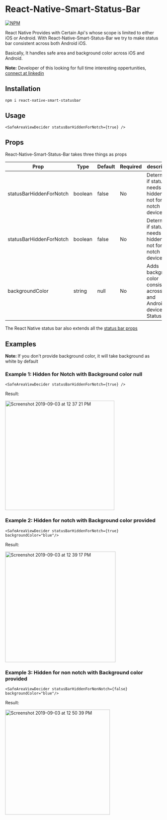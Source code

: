 # React-Native-Smart-Status-Bar 


[![NPM](https://nodei.co/npm/react-native-smart-statusbar.png?compact=true)](https://nodei.co/npm/react-native-smart-statusbar/)

React Native Provides with Certain Api's whose scope is limited to either iOS or Android. With React-Native-Smart-Status-Bar we try to make status bar consistent across both Android iOS. 

Basically, It handles safe area and background color across iOS and Android. 

**Note:** Developer of this looking for full time interesting oppertunities, [connect at linkedin](https://www.linkedin.com/in/irohitbh/)

## Installation

```
npm i react-native-smart-statusbar
```

## Usage 

```
<SafeAreaViewDecider statusBarHiddenForNotch={true} />
```

## Props 

React-Native-Smart-Status-Bar takes three things as props 

| **Prop** | **Type** | **Default** | **Required** | **description** |
|----------|----------|-------------|--------------|--------------|
| statusBarHiddenForNotch | boolean | false | No | Determines if status bar needs to be hidden or not for notch device  |
| statusBarHiddenForNotch | boolean | false | No | Determines if status bar needs to be hidden or not  for non notch device| 
| backgroundColor | string | null | No |  Adds background color consistent across iOS and Android device for Status bar |


The React Native status bar also extends all the [status bar props](https://facebook.github.io/react-native/docs/statusbar)


## Examples

<strong> Note: </strong> If you don't provide background color, it will take background as white by default 

### Example 1: Hidden for Notch with Background color null

```
<SafeAreaViewDecider statusBarHiddenForNotch={true} />
```

Result: 
			
<img width="351" alt="Screenshot 2019-09-03 at 12 37 21 PM" src="https://user-images.githubusercontent.com/32276134/64151256-98056100-ce47-11e9-9aaa-6b57298a213a.png">


### Example 2: Hidden for notch with Background color provided 

```	
<SafeAreaViewDecider statusBarHiddenForNotch={true} backgroundColor="blue"/> 
```

Result: 
 
 <img width="355" alt="Screenshot 2019-09-03 at 12 39 17 PM" src="https://user-images.githubusercontent.com/32276134/64151381-e1ee4700-ce47-11e9-96e2-e34bf3da31c1.png">
 

 ### Example 3:  Hidden for non notch with Background color provided 
 
```
<SafeAreaViewDecider statusBarHiddenForNonNotch={false} backgroundColor="blue"/>
```

Result: 

<img width="337" alt="Screenshot 2019-09-03 at 12 50 39 PM" src="https://user-images.githubusercontent.com/32276134/64152071-73aa8400-ce49-11e9-97eb-761d1d0bdd35.png">

